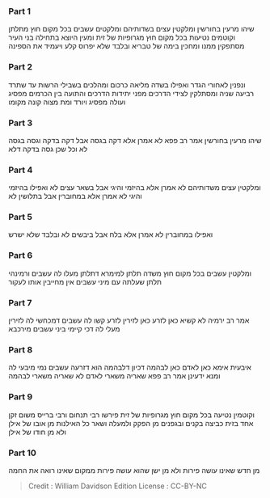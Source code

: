 
### Part 1
שיהו מרעין בחורשין ומלקטין עצים בשדותיהם ומלקטים עשבים בכל מקום חוץ מתלתן וקוטמים נטיעות בכל מקום חוץ מגרופיות של זית ומעין היוצא בתחילה בני העיר מסתפקין ממנו ומחכין בימה של טבריא ובלבד שלא יפרוס קלע ויעמיד את הספינה

### Part 2
ונפנין לאחורי הגדר ואפילו בשדה מליאה כרכום ומהלכים בשבילי הרשות עד שתרד רביעה שניה ומסתלקין לצידי הדרכים מפני יתידות הדרכים והתועה בין הכרמים מפסיג ועולה מפסיג ויורד ומת מצוה קונה מקומו

### Part 3
שיהו מרעין בחורשין אמר רב פפא לא אמרן אלא דקה בגסה אבל דקה בדקה וגסה בגסה לא וכל שכן גסה בדקה דלא

### Part 4
ומלקטין עצים משדותיהם לא אמרן אלא בהיזמי והיגי אבל בשאר עצים לא ואפילו בהיזמי והיגי לא אמרן אלא במחוברין אבל בתלושין לא

### Part 5
ואפילו במחוברין לא אמרן אלא בלח אבל ביבשים לא ובלבד שלא ישרש

### Part 6
ומלקטין עשבים בכל מקום חוץ משדה תלתן למימרא דתלתן מעלו לה עשבים ורמינהי תלתן שעלתה עם מיני עשבים אין מחייבין אותו לעקור

### Part 7
אמר רב ירמיה לא קשיא כאן לזרע כאן לזירין לזרע קשו לה עשבים דמכחשי לה לזירין מעלי לה דכי קיימי ביני עשבים מירכבא

### Part 8
איבעית אימא כאן לאדם כאן לבהמה דכיון דלבהמה הוא דזרעה עשבים נמי מיבעי לה ומנא ידעינן אמר רב פפא שאריה משארי לאדם לא שאריה משארי לבהמה

### Part 9
וקוטמין נטיעה בכל מקום חוץ מגרופיות של זית פירשו רבי תנחום ורבי ברייס משום זקן אחד בזית כביצה בקנים ובגפנים מן הפקק ולמעלה ושאר כל האילנות מן אובו של אילן ולא מן חודו של אילן

### Part 10
מן חדש שאינו עושה פירות ולא מן ישן שהוא עושה פירות ממקום שאינו רואה את החמה

>Credit : William Davidson Edition
>License : CC-BY-NC